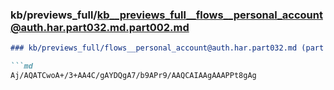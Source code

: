 ### kb/previews_full/kb__previews_full__flows__personal_account@auth.har.part032.md.part002.md

```md
### kb/previews_full/flows__personal_account@auth.har.part032.md (part 002)

```md
Aj/AQATCwoA+/3+AA4C/gAYDQgA7/b9APr9/AAQCAIAAgAAAPPt8gAg
```

```

```
